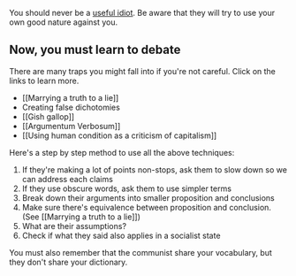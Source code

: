 You should never be a [useful idiot](https://en.wikipedia.org/wiki/Useful_idiot). 
Be aware that they will try to use your own good nature against you. 

## Now, you must learn to debate
There are many traps you might fall into if you're not careful. 
Click on the links to learn more.

- [[Marrying a truth to a lie]]
- Creating false dichotomies
- [[Gish gallop]]
- [[Argumentum Verbosum]]
- [[Using human condition as a criticism of capitalism]]

Here's a step by step method to use all the above techniques:
1. If they're making a lot of points non-stops, ask them to slow down so we can address each claims
2. If they use obscure words, ask them to use simpler terms
3. Break down their arguments into smaller proposition and conclusions
4. Make sure there's equivalence between proposition and conclusion. (See [[Marrying a truth to a lie]])
5. What are their assumptions?
6. Check if what they said also applies in a socialist state

You must also remember that the communist share your vocabulary, but they don't share your dictionary.

